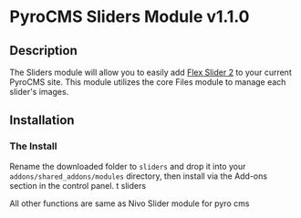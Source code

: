 # PyroCMS Sliders Module v1.1.0

## Description

The Sliders module will allow you to easily add [Flex Slider 2](http://flexslider.woothemes.com) to your current PyroCMS site. This module utilizes the core Files module to manage each slider's images.

## Installation

### The Install

Rename the downloaded folder to `sliders` and drop it into your `addons/shared_addons/modules` directory, then install via the Add-ons section in the control panel.
t sliders

All other functions are same as Nivo Slider module for pyro cms